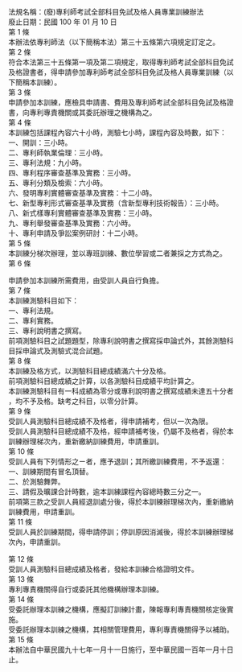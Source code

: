 法規名稱：(廢)專利師考試全部科目免試及格人員專業訓練辦法  
廢止日期：民國 100 年 01 月 10 日  
第 1 條  
本辦法依專利師法（以下簡稱本法）第三十五條第六項規定訂定之。  
第 2 條  
符合本法第三十五條第一項及第二項規定，取得專利師考試全部科目免試  
及格證書者，得申請參加專利師考試全部科目免試及格人員專業訓練（以  
下簡稱本訓練）。  
第 3 條  
申請參加本訓練，應檢具申請書、費用及專利師考試全部科目免試及格證  
書，向專利專責機關或其委託辦理之機構為之。  
第 4 條  
本訓練包括課程內容六十小時，測驗七小時，課程內容及時數，如下：  
一、開訓：三小時。  
二、專利師執業倫理：三小時。  
三、專利法規：九小時。  
四、專利程序審查基準及實務：三小時。  
五、專利分類及檢索：六小時。  
六、發明專利實體審查基準及實務：十二小時。  
七、新型專利形式審查基準及實務（含新型專利技術報告）：三小時。  
八、新式樣專利實體審查基準及實務：三小時。  
九、專利舉發審查基準及實務：六小時。  
十、專利申請及爭訟案例研討：十二小時。  
第 5 條  
本訓練分梯次辦理，並以專班訓練、數位學習或二者兼採之方式為之。  
第 6 條  


申請參加本訓練所需費用，由受訓人員自行負擔。  
第 7 條  
本訓練測驗科目如下：  
一、專利法規。  
二、專利實務。  
三、專利說明書之撰寫。  
前項測驗科目之試題題型，除專利說明書之撰寫採申論式外，其餘測驗科  
目採申論式及測驗式混合試題。  
第 8 條  
本訓練及格方式，以測驗科目總成績滿六十分及格。  
前項測驗科目總成績之計算，以各測驗科目成績平均計算之。  
本訓練測驗科目有一科成績為零分或專利說明書之撰寫成績未達五十分者  
，均不予及格。缺考之科目，以零分計算。  
第 9 條  
受訓人員測驗科目總成績不及格者，得申請補考，但以一次為限。  
受訓人員測驗科目總成績不及格，經申請補考後，仍屬不及格者，得於本  
訓練辦理梯次內，重新繳納訓練費用，申請重訓。  
第 10 條  
受訓人員有下列情形之ㄧ者，應予退訓；其所繳訓練費用，不予返還：  
一、訓練期間有冒名頂替。  
二、於測驗舞弊。  
三、請假及曠課合計時數，逾本訓練課程內容總時數三分之一。  
前項第三款之受訓人員經退訓處分後，得於本訓練辦理梯次內，重新繳納  
訓練費用，申請重訓。  
第 11 條  
受訓人員於訓練期間，得申請停訓；停訓原因消滅後，得於本訓練辦理梯  
次內，申請重訓。  


第 12 條  
受訓人員測驗科目總成績及格者，發給本訓練合格證明文件。  
第 13 條  
專利專責機關得自行或委託其他機構辦理本訓練。  
第 14 條  
受委託辦理本訓練之機構，應擬訂訓練計畫，陳報專利專責機關核定後實  
施。  
受委託辦理本訓練之機構，其相關管理費用，專利專責機關得予以補助。  
第 15 條  
本辦法自中華民國九十七年一月十一日施行，至中華民國一百年一月十日  
止。  


